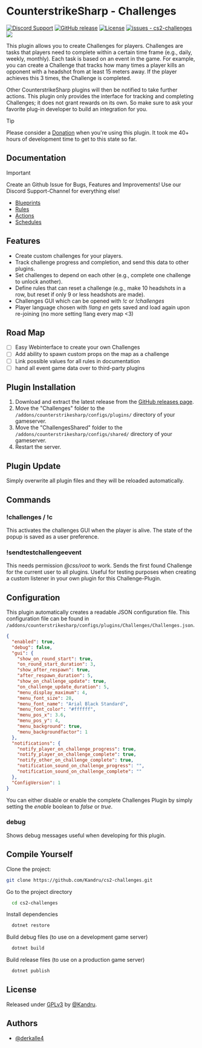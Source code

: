 # CounterstrikeSharp - Challenges

[![Discord Support](https://img.shields.io/discord/289448144335536138?label=Discord%20Support&color=darkgreen)](https://discord.gg/NtHCk5PWEt)
[![GitHub release](https://img.shields.io/github/release/Kandru/cs2-challenges?include_prereleases=&sort=semver&color=blue)](https://github.com/Kandru/cs2-challenges/releases/)
[![License](https://img.shields.io/badge/License-GPLv3-blue)](#license)
[![issues - cs2-challenges](https://img.shields.io/github/issues/Kandru/cs2-challenges?color=darkgreen)](https://github.com/Kandru/cs2-challenges/issues)
[![](https://www.paypalobjects.com/en_US/i/btn/btn_donateCC_LG.gif)](https://www.paypal.com/donate/?hosted_button_id=C2AVYKGVP9TRG)

This plugin allows you to create Challenges for players. Challenges are tasks that players need to complete within a certain time frame (e.g., daily, weekly, monthly). Each task is based on an event in the game. For example, you can create a Challenge that tracks how many times a player kills an opponent with a headshot from at least 15 meters away. If the player achieves this 3 times, the Challenge is completed.

Other CounterstrikeSharp plugins will then be notified to take further actions. This plugin only provides the interface for tracking and completing Challenges; it does not grant rewards on its own. So make sure to ask your favorite plug-in developer to build an integration for you.

> [!TIP]
> Please consider a [Donation](https://www.paypal.com/donate/?hosted_button_id=C2AVYKGVP9TRG) when you're using this plugin. It took me 40+ hours of development time to get to this state so far.

## Documentation

> [!IMPORTANT]  
> Create an Github Issue for Bugs, Features and Improvements! Use our Discord Support-Channel for everything else!

- [Blueprints](./documentation/blueprints.md)
- [Rules](./documentation/rules.md)
- [Actions](./documentation/actions.md)
- [Schedules](./documentation/schedules.md)

## Features

- Create custom challenges for your players.
- Track challenge progress and completion, and send this data to other plugins.
- Set challenges to depend on each other (e.g., complete one challenge to unlock another).
- Define rules that can reset a challenge (e.g., make 10 headshots in a row, but reset if only 9 or less headshots are made).
- Challenges GUI which can be opened with *!c* or *!challenges*
- Player language chosen with *!lang en* gets saved and load again upon re-joining (no more setting !lang every map <3)

## Road Map

- [ ] Easy Webinterface to create your own Challenges
- [ ] Add ability to spawn custom props on the map as a challenge
- [ ] Link possible values for all rules in documentation
- [ ] hand all event game data over to third-party plugins

## Plugin Installation

1. Download and extract the latest release from the [GitHub releases page](https://github.com/Kandru/cs2-challenges/releases/).
2. Move the "Challenges" folder to the `/addons/counterstrikesharp/configs/plugins/` directory of your gameserver.
3. Move the "ChallengesShared" folder to the `/addons/counterstrikesharp/configs/shared/` directory of your gameserver.
4. Restart the server.

## Plugin Update

Simply overwrite all plugin files and they will be reloaded automatically.

## Commands

### !challenges / !c

This activates the challenges GUI when the player is alive. The state of the popup is saved as a user preference.

### !sendtestchallengeevent

This needs permission *@css/root* to work. Sends the first found Challenge for the current user to all plugins. Useful for testing purposes when creating a custom listener in your own plugin for this Challenge-Plugin.

## Configuration

This plugin automatically creates a readable JSON configuration file. This configuration file can be found in `/addons/counterstrikesharp/configs/plugins/Challenges/Challenges.json`.

```json
{
  "enabled": true,
  "debug": false,
  "gui": {
    "show_on_round_start": true,
    "on_round_start_duration": 3,
    "show_after_respawn": true,
    "after_respawn_duration": 5,
    "show_on_challenge_update": true,
    "on_challenge_update_duration": 5,
    "menu_display_maximum": 4,
    "menu_font_size": 28,
    "menu_font_name": "Arial Black Standard",
    "menu_font_color": "#ffffff",
    "menu_pos_x": 3.6,
    "menu_pos_y": 4,
    "menu_background": true,
    "menu_backgroundfactor": 1
  },
  "notifications": {
    "notify_player_on_challenge_progress": true,
    "notify_player_on_challenge_complete": true,
    "notify_other_on_challenge_complete": true,
    "notification_sound_on_challenge_progress": "",
    "notification_sound_on_challenge_complete": ""
  },
  "ConfigVersion": 1
}
```

You can either disable or enable the complete Challenges Plugin by simply setting the *enable* boolean to *false* or *true*.

### debug

Shows debug messages useful when developing for this plugin.

## Compile Yourself

Clone the project:

```bash
git clone https://github.com/Kandru/cs2-challenges.git
```

Go to the project directory

```bash
  cd cs2-challenges
```

Install dependencies

```bash
  dotnet restore
```

Build debug files (to use on a development game server)

```bash
  dotnet build
```

Build release files (to use on a production game server)

```bash
  dotnet publish
```

## License

Released under [GPLv3](/LICENSE) by [@Kandru](https://github.com/Kandru).

## Authors

- [@derkalle4](https://www.github.com/derkalle4)
